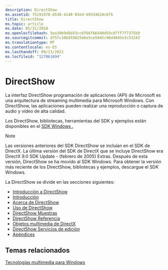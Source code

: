 ```yaml
---
description: DirectShow
ms.assetid: 75191978-d538-4140-83ed-69334624c6fb
title: DirectShow
ms.topic: article
ms.date: 05/31/2018
ms.openlocfilehash: 5ea3969d8d43cc6f66f66440d93c87ff7f7375b9
ms.sourcegitcommit: d75fc10b9f0825bbe5ce5045c90d4045e3c53243
ms.translationtype: MT
ms.contentlocale: es-ES
ms.lasthandoff: 09/13/2021
ms.locfileid: "127061694"
---
```

# <a name="directshow"></a>DirectShow

La interfaz DirectShow programación de aplicaciones (API) de Microsoft es una arquitectura de streaming multimedia para Microsoft Windows. Con DirectShow, las aplicaciones pueden realizar una reproducción o captura de audio y vídeo de alta calidad.

Los DirectShow, bibliotecas, herramientas del SDK y ejemplos están disponibles en el [SDK Windows .](https://msdn.microsoft.com/windows/aa904949.aspx)

> [!Note]  
> Las versiones anteriores del SDK DirectShow se incluían en el SDK de DirectX. La última versión del SDK de DirectX que se incluye DirectShow era DirectX 9.0 SDK Update - (febrero de 2005) Extras. Después de esta versión, DirectShow se ha movido al SDK Windows. Para obtener la versión más reciente de los DirectShow, bibliotecas y ejemplos, descargue el SDK Windows.

 

La DirectShow se divide en las secciones siguientes:

-   [Introducción a DirectShow](introduction-to-directshow.md)
-   [Introducción](getting-started.md)
-   [Acerca de DirectShow](about-directshow.md)
-   [Uso de DirectShow](using-directshow.md)
-   [DirectShow Muestras](directshow-samples.md)
-   [DirectShow Referencia](directshow-reference.md)
-   [Objetos multimedia de DirectX](directx-media-objects.md)
-   [DirectShow Servicios de edición](directshow-editing-services.md)
-   [Apéndices](appendixes.md)

## <a name="related-topics"></a>Temas relacionados

<dl> <dt>

[Tecnologías multimedia para Windows](/previous-versions/bg125389(v=msdn.10))
</dt> </dl>

 

 

